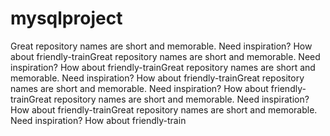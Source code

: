 # mysqlproject
Great repository names are short and memorable. Need inspiration? How about friendly-trainGreat repository names are short and memorable. Need inspiration? How about friendly-trainGreat repository names are short and memorable. Need inspiration? How about friendly-trainGreat repository names are short and memorable. Need inspiration? How about friendly-trainGreat repository names are short and memorable. Need inspiration? How about friendly-trainGreat repository names are short and memorable. Need inspiration? How about friendly-train
